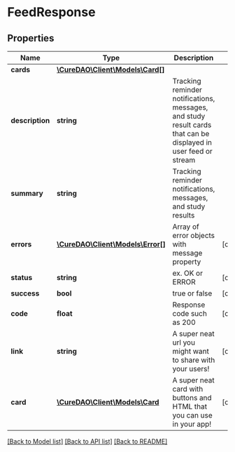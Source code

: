 # FeedResponse

## Properties
Name | Type | Description | Notes
------------ | ------------- | ------------- | -------------
**cards** | [**\CureDAO\Client\Models\Card[]**](Card.md) |  | 
**description** | **string** | Tracking reminder notifications, messages, and study result cards that can be displayed in user feed or stream | 
**summary** | **string** | Tracking reminder notifications, messages, and study results | 
**errors** | [**\CureDAO\Client\Models\Error[]**](Error.md) | Array of error objects with message property | [optional] 
**status** | **string** | ex. OK or ERROR | [optional] 
**success** | **bool** | true or false | [optional] 
**code** | **float** | Response code such as 200 | [optional] 
**link** | **string** | A super neat url you might want to share with your users! | [optional] 
**card** | [**\CureDAO\Client\Models\Card**](Card.md) | A super neat card with buttons and HTML that you can use in your app! | [optional] 

[[Back to Model list]](../README.md#documentation-for-models) [[Back to API list]](../README.md#documentation-for-api-endpoints) [[Back to README]](../README.md)
